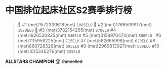 # 中国排位起床社区S2赛季排行榜
> :1st_place_medal: #1 (met)1572330618(met) `1085ELO`
:2nd_place_medal: #2 (met)1766509917(met) `1020ELO`
:3rd_place_medal: #3 (met)3782154265(met) `870ELO`
#4 (met)1926530835(met) `840ELO`
#5 (met)3159970474(met) `800ELO `
#6 (met)1115958225(met) `715ELO`
#7 (met)582665998(met) `620ELO`
#8 (met)860728326(met) `595ELO`
#9 (met)2969813927(met) `580ELO`
#10 (met)1015346276(met) `525ELO`


**ALLSTARS CHAMPION** :trophy:
~~Cancelled~~


